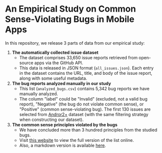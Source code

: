 # An Empirical Study on Common Sense-Violating Bugs in Mobile Apps

In this repository, we release 3 parts of data from our empirical study:

1. **The automatically collected issue dataset**
   - The dataset comprises 33,650 issue reports retrieved from open-source apps via the GitHub API.
   - This data is released in JSON format (`all_issues.json`). Each entry in the dataset contains the URL, title, and body of the issue report, along with some useful metadata.
2. **The bug reports analyzed manually in our study**
   - This list (`analyzed_bugs.csv`) contains 5,342 bug reports we have manually analyzed.
   - The column "label" could be "Invalid" (excluded, not a valid bug report), "Negative" (the bug do not violate common sense), or "Positive" (common sense-violating bug). The first 130 issues are selected from [Andror2+](https://github.com/se-umn/2022_saner_bug_report_reproduction_study) dataset (with the same filtering strategy when constructing our dataset).
3. **The common sense principles violated by the bugs**
   - We have concluded more than 3 hundred principles from the studied bugs. 
   - Visit [this website](https://se-research-bugs.github.io/) to view the full version of the list online.
   - Also, a markdown version is available [here](principles.md).

